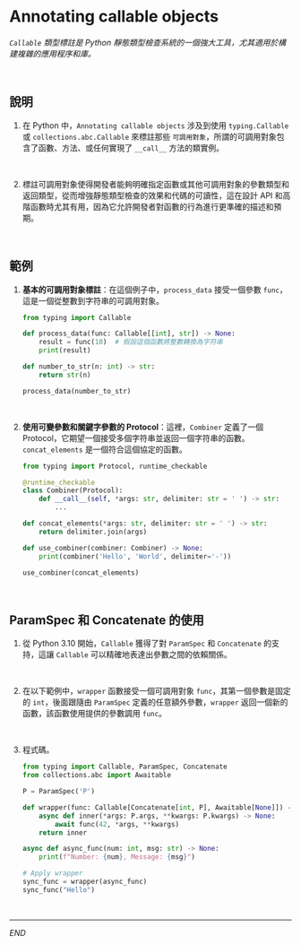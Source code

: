 # Annotating callable objects

_`Callable` 類型標註是 Python 靜態類型檢查系統的一個強大工具，尤其適用於構建複雜的應用程序和庫。_

<br>

## 說明

1. 在 Python 中，`Annotating callable objects` 涉及到使用 `typing.Callable` 或 `collections.abc.Callable` 來標註那些 `可調用對象`，所謂的可調用對象包含了函數、方法、或任何實現了 `__call__` 方法的類實例。

<br>

2. 標註可調用對象使得開發者能夠明確指定函數或其他可調用對象的參數類型和返回類型，從而增強靜態類型檢查的效果和代碼的可讀性，這在設計 API 和高階函數時尤其有用，因為它允許開發者對函數的行為進行更準確的描述和預期。

<br>

## 範例

1. **基本的可調用對象標註**：在這個例子中，`process_data` 接受一個參數 `func`，這是一個從整數到字符串的可調用對象。

    ```python
    from typing import Callable

    def process_data(func: Callable[[int], str]) -> None:
        result = func(10)  # 假設這個函數將整數轉換為字符串
        print(result)

    def number_to_str(n: int) -> str:
        return str(n)

    process_data(number_to_str)
    ```

<br>

2. **使用可變參數和關鍵字參數的 Protocol**：這裡，`Combiner` 定義了一個 Protocol，它期望一個接受多個字符串並返回一個字符串的函數。`concat_elements` 是一個符合這個協定的函數。

    ```python
    from typing import Protocol, runtime_checkable

    @runtime_checkable
    class Combiner(Protocol):
        def __call__(self, *args: str, delimiter: str = ' ') -> str:
            ...

    def concat_elements(*args: str, delimiter: str = ' ') -> str:
        return delimiter.join(args)

    def use_combiner(combiner: Combiner) -> None:
        print(combiner('Hello', 'World', delimiter='-'))

    use_combiner(concat_elements)
    ```

<br>

## ParamSpec 和 Concatenate 的使用

1. 從 Python 3.10 開始，`Callable` 獲得了對 `ParamSpec` 和 `Concatenate` 的支持，這讓 `Callable` 可以精確地表達出參數之間的依賴關係。

<br>

2. 在以下範例中，`wrapper` 函數接受一個可調用對象 `func`，其第一個參數是固定的 `int`，後面跟隨由 `ParamSpec` 定義的任意額外參數，`wrapper` 返回一個新的函數，該函數使用提供的參數調用 `func`。

<br>

3. 程式碼。

    ```python
    from typing import Callable, ParamSpec, Concatenate
    from collections.abc import Awaitable

    P = ParamSpec('P')

    def wrapper(func: Callable[Concatenate[int, P], Awaitable[None]]) -> Callable[P, None]:
        async def inner(*args: P.args, **kwargs: P.kwargs) -> None:
            await func(42, *args, **kwargs)
        return inner

    async def async_func(num: int, msg: str) -> None:
        print(f"Number: {num}, Message: {msg}")

    # Apply wrapper
    sync_func = wrapper(async_func)
    sync_func("Hello")
    ```

<br>

___

_END_